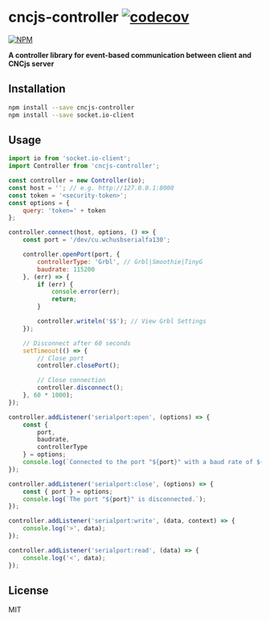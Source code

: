 # cncjs-controller [![codecov](https://codecov.io/gh/cncjs/cncjs-controller/graph/badge.svg?token=MNXPXFY33Z)](https://codecov.io/gh/cncjs/cncjs-controller)

[![NPM](https://nodei.co/npm/cncjs-controller.png?downloads=true&stars=true)](https://www.npmjs.com/package/cncjs-controller)

**A controller library for event-based communication between client and CNCjs server**
 
## Installation

```sh
npm install --save cncjs-controller
npm install --save socket.io-client
```

## Usage

```js
import io from 'socket.io-client';
import Controller from 'cncjs-controller';

const controller = new Controller(io);
const host = ''; // e.g. http://127.0.0.1:8000
const token = '<security-token>';
const options = {
    query: 'token=' + token
};

controller.connect(host, options, () => {
    const port = '/dev/cu.wchusbserialfa130';

    controller.openPort(port, {
        controllerType: 'Grbl', // Grbl|Smoothie|TinyG
        baudrate: 115200
    }, (err) => {
        if (err) {
            console.error(err);
            return;
        }

        controller.writeln('$$'); // View Grbl Settings
    });

    // Disconnect after 60 seconds
    setTimeout(() => {
        // Close port
        controller.closePort();

        // Close connection
        controller.disconnect();
    }, 60 * 1000);
});

controller.addListener('serialport:open', (options) => {
    const {
        port,
        baudrate,
        controllerType
    } = options;
    console.log(`Connected to the port "${port}" with a baud rate of ${baudrate}.`, { port, baudrate });
});

controller.addListener('serialport:close', (options) => {
    const { port } = options;
    console.log(`The port "${port}" is disconnected.`);
});

controller.addListener('serialport:write', (data, context) => {
    console.log('>', data);
});

controller.addListener('serialport:read', (data) => {
    console.log('<', data);
});
```

## License

MIT
